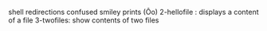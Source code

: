 shell redirections
confused smiley
prints (Ôo)
2-hellofile : displays a content of a file
3-twofiles: show contents of two files
